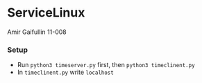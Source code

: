 # ServiceLinux
Amir Gaifullin 11-008
### Setup
- Run `python3 timeserver.py` first, then `python3 timeclinent.py`
- In `timeclinent.py` write `localhost`
